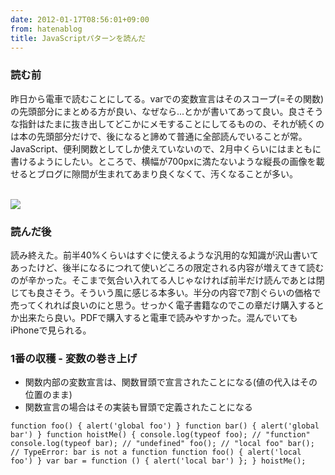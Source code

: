 ```yaml
---
date: 2012-01-17T08:56:01+09:00
from: hatenablog
title: JavaScriptパターンを読んだ
---
```

### 読む前

昨日から電車で読むことにしてる。varでの変数宣言はそのスコープ(=その関数)の先頭部分にまとめる方が良い、なぜなら...とかが書いてあって良い。良さそうな指針はたまに抜き出してどこかにメモすることにしてるものの、それが続くのは本の先頭部分だけで、後になると諦めて普通に全部読んでいることが常。JavaScript、便利関数としてしか使えていないので、2月中くらいにはまともに書けるようにしたい。ところで、横幅が700pxに満たないような縦長の画像を載せるとブログに隙間が生まれてあまり良くなくて、汚くなることが多い。

[  
 ![](http://ec2.images-amazon.com/images/I/51ZoMJ%2BrLhL._SL500_AA300_.jpg)  
](http://www.amazon.co.jp/gp/product/4873114888?ie=UTF8&tag=r7kamura07-22&linkCode=shr&camp=1207&creative=8411&creativeASIN=4873114888)

### 読んだ後

読み終えた。前半40%くらいはすぐに使えるような汎用的な知識が沢山書いてあったけど、後半になるにつれて使いどころの限定される内容が増えてきて読むのが辛かった。そこまで気合い入れてる人じゃなければ前半だけ読んであとは閉じても良さそう。そういう風に感じる本多い。半分の内容で7割ぐらいの価格で売ってくれれば良いのにと思う。せっかく電子書籍なのでこの章だけ購入するとか出来たら良い。PDFで購入すると電車で読みやすかった。混んでいてもiPhoneで見られる。

### 1番の収穫 - 変数の巻き上げ

- 関数内部の変数宣言は、関数冒頭で宣言されたことになる(値の代入はその位置のまま)
- 関数宣言の場合はその実装も冒頭で定義されたことになる

```
function foo() { alert('global foo') } function bar() { alert('global bar') } function hoistMe() { console.log(typeof foo); // "function" console.log(typeof bar); // "undefined" foo(); // "local foo" bar(); // TypeError: bar is not a function function foo() { alert('local foo') } var bar = function () { alert('local bar') }; } hoistMe();
```

